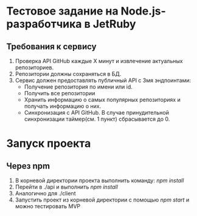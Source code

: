 # Тестовое задание на Node.js-разработчика в JetRuby

## Требования к сервису

1. Проверка API GitHub каждые X минут и извлечение актуальных репозиториев.
2. Репозитории должны сохраняться в БД.
3. Сервис должен предоставлять публичный API с 3мя эндпоинтами:
    <ul>
        <li>
            Получение репозитория по имени или id.
        </li>
        <li>
            Получить все репозитории
        </li>
        <li>
            Хранить информацию о самых популярных репозиториях и получать информацию о них.
        </li>
        <li>Синхронизация с API GitHub. В случае принудительной синхронизации таймер(см. 1 пункт) сбрасывается до 0.</li>
    </ul>

# Запуск проекта

## Через npm

1. В корневой директории проекта выполнить команду: *npm install*
2. Перейти в ./api и выполнить *npm install*
3. Аналогично для ./client
4. Запустить проект из корневой директории с помощью *npm start* и можно тестировать MVP